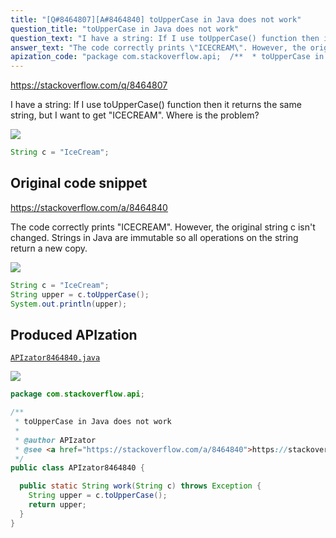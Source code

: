 ```yaml
---
title: "[Q#8464807][A#8464840] toUpperCase in Java does not work"
question_title: "toUpperCase in Java does not work"
question_text: "I have a string: If I use toUpperCase() function then it returns the same string, but I want to get \"ICECREAM\". Where is the problem?"
answer_text: "The code correctly prints \"ICECREAM\". However, the original string c isn't changed. Strings in Java are immutable so all operations on the string return a new copy."
apization_code: "package com.stackoverflow.api;  /**  * toUpperCase in Java does not work  *  * @author APIzator  * @see <a href=\"https://stackoverflow.com/a/8464840\">https://stackoverflow.com/a/8464840</a>  */ public class APIzator8464840 {    public static String work(String c) throws Exception {     String upper = c.toUpperCase();     return upper;   } }"
---
```


https://stackoverflow.com/q/8464807

I have a string:
If I use toUpperCase() function then it returns the same string, but I want to get &quot;ICECREAM&quot;.
Where is the problem?


<div class="code-logo"><img src="/stackoverflow.png" /></div>

```java
String c = "IceCream";
```


## Original code snippet

https://stackoverflow.com/a/8464840

The code
correctly prints &quot;ICECREAM&quot;. However, the original string c isn&#x27;t changed. Strings in Java are immutable so all operations on the string return a new copy.

<div class="code-logo"><img src="/stackoverflow.png" /></div>

```java
String c = "IceCream";
String upper = c.toUpperCase();
System.out.println(upper);
```

## Produced APIzation

[`APIzator8464840.java`](https://github.com/pasqualesalza/apization-temp/raw/main/data/search/APIzator8464840.java)

<div class="code-logo"><img src="/apizator.png" /></div>

```java
package com.stackoverflow.api;

/**
 * toUpperCase in Java does not work
 *
 * @author APIzator
 * @see <a href="https://stackoverflow.com/a/8464840">https://stackoverflow.com/a/8464840</a>
 */
public class APIzator8464840 {

  public static String work(String c) throws Exception {
    String upper = c.toUpperCase();
    return upper;
  }
}

```